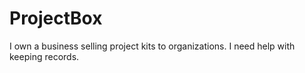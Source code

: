 # ProjectBox
I own a business selling project kits to organizations. I need help with keeping records. 
